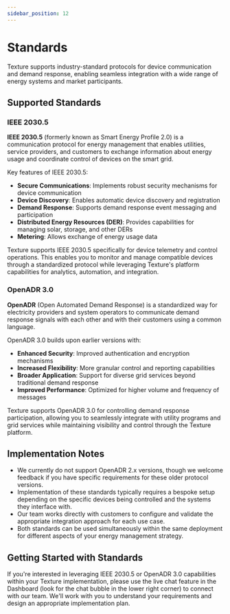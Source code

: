```yaml
---
sidebar_position: 12
---
```


# Standards

Texture supports industry-standard protocols for device communication and demand response, enabling seamless integration with a wide range of energy systems and market participants.

## Supported Standards

### IEEE 2030.5

**IEEE 2030.5** (formerly known as Smart Energy Profile 2.0) is a communication protocol for energy management that enables utilities, service providers, and customers to exchange information about energy usage and coordinate control of devices on the smart grid.

Key features of IEEE 2030.5:
- **Secure Communications**: Implements robust security mechanisms for device communication
- **Device Discovery**: Enables automatic device discovery and registration
- **Demand Response**: Supports demand response event messaging and participation
- **Distributed Energy Resources (DER)**: Provides capabilities for managing solar, storage, and other DERs
- **Metering**: Allows exchange of energy usage data

Texture supports IEEE 2030.5 specifically for device telemetry and control operations. This enables you to monitor and manage compatible devices through a standardized protocol while leveraging Texture's platform capabilities for analytics, automation, and integration.

### OpenADR 3.0

**OpenADR** (Open Automated Demand Response) is a standardized way for electricity providers and system operators to communicate demand response signals with each other and with their customers using a common language.

OpenADR 3.0 builds upon earlier versions with:
- **Enhanced Security**: Improved authentication and encryption mechanisms
- **Increased Flexibility**: More granular control and reporting capabilities
- **Broader Application**: Support for diverse grid services beyond traditional demand response
- **Improved Performance**: Optimized for higher volume and frequency of messages

Texture supports OpenADR 3.0 for controlling demand response participation, allowing you to seamlessly integrate with utility programs and grid services while maintaining visibility and control through the Texture platform.

## Implementation Notes

- We currently do not support OpenADR 2.x versions, though we welcome feedback if you have specific requirements for these older protocol versions.
- Implementation of these standards typically requires a bespoke setup depending on the specific devices being controlled and the systems they interface with.
- Our team works directly with customers to configure and validate the appropriate integration approach for each use case.
- Both standards can be used simultaneously within the same deployment for different aspects of your energy management strategy.

## Getting Started with Standards

If you're interested in leveraging IEEE 2030.5 or OpenADR 3.0 capabilities within your Texture implementation, please use the live chat feature in the Dashboard (look for the chat bubble in the lower right corner) to connect with our team. We'll work with you to understand your requirements and design an appropriate implementation plan.